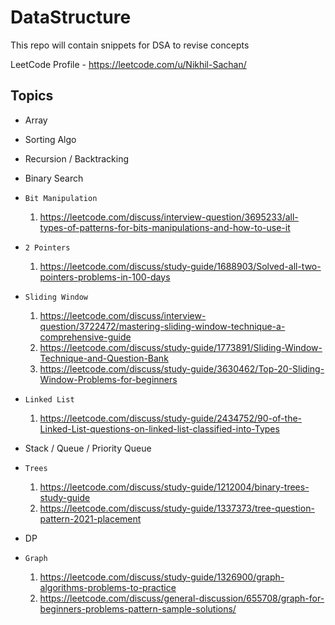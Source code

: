 # DataStructure
This repo will contain snippets for DSA to revise concepts

LeetCode Profile - https://leetcode.com/u/Nikhil-Sachan/

## Topics

- Array
- Sorting Algo
- Recursion / Backtracking
- Binary Search
- `Bit Manipulation`
    1. https://leetcode.com/discuss/interview-question/3695233/all-types-of-patterns-for-bits-manipulations-and-how-to-use-it
    
- `2 Pointers`
    1. https://leetcode.com/discuss/study-guide/1688903/Solved-all-two-pointers-problems-in-100-days
    
- `Sliding Window`
    1. https://leetcode.com/discuss/interview-question/3722472/mastering-sliding-window-technique-a-comprehensive-guide
    2. https://leetcode.com/discuss/study-guide/1773891/Sliding-Window-Technique-and-Question-Bank
    3. https://leetcode.com/discuss/study-guide/3630462/Top-20-Sliding-Window-Problems-for-beginners
    
- `Linked List`
    1. https://leetcode.com/discuss/study-guide/2434752/90-of-the-Linked-List-questions-on-linked-list-classified-into-Types
    
- Stack / Queue / Priority Queue
- `Trees`
    1. https://leetcode.com/discuss/study-guide/1212004/binary-trees-study-guide
    2. https://leetcode.com/discuss/study-guide/1337373/tree-question-pattern-2021-placement
    
- DP
- `Graph`
    1. https://leetcode.com/discuss/study-guide/1326900/graph-algorithms-problems-to-practice
    2. https://leetcode.com/discuss/general-discussion/655708/graph-for-beginners-problems-pattern-sample-solutions/